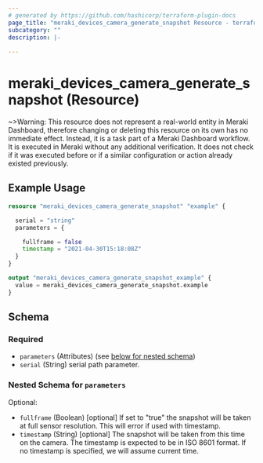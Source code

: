 ```yaml
---
# generated by https://github.com/hashicorp/terraform-plugin-docs
page_title: "meraki_devices_camera_generate_snapshot Resource - terraform-provider-meraki"
subcategory: ""
description: |-
  
---
```


# meraki_devices_camera_generate_snapshot (Resource)



~>Warning: This resource does not represent a real-world entity in Meraki Dashboard, therefore changing or deleting this resource on its own has no immediate effect. Instead, it is a task part of a Meraki Dashboard workflow. It is executed in Meraki without any additional verification. It does not check if it was executed before or if a similar configuration or action 
already existed previously.

## Example Usage

```terraform
resource "meraki_devices_camera_generate_snapshot" "example" {

  serial = "string"
  parameters = {

    fullframe = false
    timestamp = "2021-04-30T15:18:08Z"
  }
}

output "meraki_devices_camera_generate_snapshot_example" {
  value = meraki_devices_camera_generate_snapshot.example
}
```

<!-- schema generated by tfplugindocs -->
## Schema

### Required

- `parameters` (Attributes) (see [below for nested schema](#nestedatt--parameters))
- `serial` (String) serial path parameter.

<a id="nestedatt--parameters"></a>
### Nested Schema for `parameters`

Optional:

- `fullframe` (Boolean) [optional] If set to "true" the snapshot will be taken at full sensor resolution. This will error if used with timestamp.
- `timestamp` (String) [optional] The snapshot will be taken from this time on the camera. The timestamp is expected to be in ISO 8601 format. If no timestamp is specified, we will assume current time.
